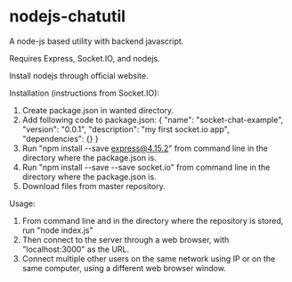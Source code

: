 # nodejs-chatutil
A node-js based utility with backend javascript.

Requires Express, Socket.IO, and nodejs.

Install nodejs through official website.

Installation (instructions from Socket.IO):
1. Create package.json in wanted directory.
2. Add following code to package.json:
  {
    "name": "socket-chat-example",
    "version": "0.0.1",
    "description": "my first socket.io app",
    "dependencies": {}
  }
3. Run "npm install --save express@4.15.2" from command line in the directory where the package.json is.
4. Run "npm install --save --save socket.io" from command line in the directory where the package.json is.
5. Download files from master repository.

Usage:
1. From command line and in the directory where the repository is stored, run "node index.js"
2. Then connect to the server through a web browser, with "localhost:3000" as the URL.
3. Connect multiple other users on the same network using IP or on the same computer, using a different web browser window.
